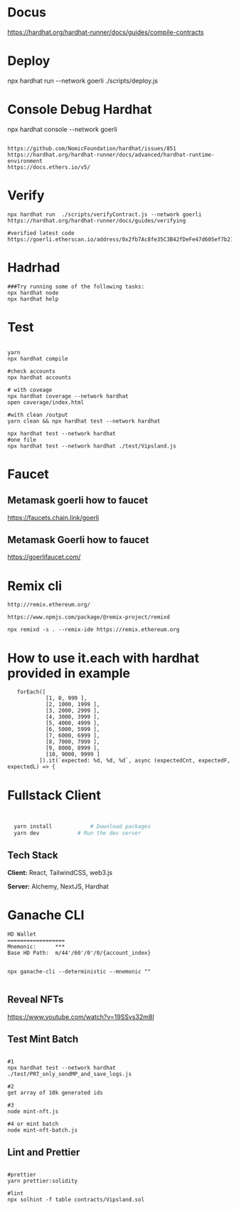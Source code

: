 # Docus

https://hardhat.org/hardhat-runner/docs/guides/compile-contracts

# Deploy

npx hardhat run --network goerli ./scripts/deploy.js

# Console Debug Hardhat

npx hardhat console --network goerli

```

https://github.com/NomicFoundation/hardhat/issues/851
https://hardhat.org/hardhat-runner/docs/advanced/hardhat-runtime-environment
https://docs.ethers.io/v5/
```

# Verify

```
npx hardhat run  ./scripts/verifyContract.js --network goerli
https://hardhat.org/hardhat-runner/docs/guides/verifying

#verified latest code
https://goerli.etherscan.io/address/0x2fb7Ac8fe35C3B42fDeFe47d605ef7b21242210a#code

```

# Hadrhad

```
###Try running some of the following tasks:
npx hardhat node
npx hardhat help

```

# Test

```

yarn
npx hardhat compile

#check accounts
npx hardhat accounts

# with coveage
npx hardhat coverage --network hardhat
open coverage/index.html

#with clean /output
yarn clean && npx hardhat test --network hardhat

npx hardhat test --network hardhat
#one file
npx hardhat test --network hardhat ./test/Vipsland.js

```

# Faucet

## Metamask goerli how to faucet

https://faucets.chain.link/goerli

## Metamask Goerli how to faucet

https://goerlifaucet.com/

# Remix cli

```
http://remix.ethereum.org/

https://www.npmjs.com/package/@remix-project/remixd

npx remixd -s . --remix-ide https://remix.ethereum.org

```

# How to use it.each with hardhat provided in example

```
   forEach([
            [1, 0, 999 ],
            [2, 1000, 1999 ],
            [3, 2000, 2999 ],
            [4, 3000, 3999 ],
            [5, 4000, 4999 ],
            [6, 5000, 5999 ],
            [7, 6000, 6999 ],
            [8, 7000, 7999 ],
            [9, 8000, 8999 ],
            [10, 9000, 9999 ]
          ]).it(`expected: %d, %d, %d`, async (expectedCnt, expectedF, expectedL) => {

```

# Fullstack Client

```bash


  yarn install            # Download packages
  yarn dev            # Run the dev server
```

## Tech Stack

**Client:** React, TailwindCSS, web3.js

**Server:** Alchemy, NextJS, Hardhat

# Ganache CLI

```
HD Wallet
==================
Mnemonic:      ***
Base HD Path:  m/44'/60'/0'/0/{account_index}


npx ganache-cli --deterministic --mnemonic ""


```

## Reveal NFTs

https://www.youtube.com/watch?v=19SSvs32m8I

## Test Mint Batch

```

#1
npx hardhat test --network hardhat ./test/PRT_only_sendMP_and_save_logs.js

#2
get array of 10k generated ids

#3
node mint-nft.js

#4 or mint batch
node mint-nft-batch.js
```

## Lint and Prettier

```

#prettier
yarn prettier:solidity

#lint
npx solhint -f table contracts/Vipsland.sol

```
